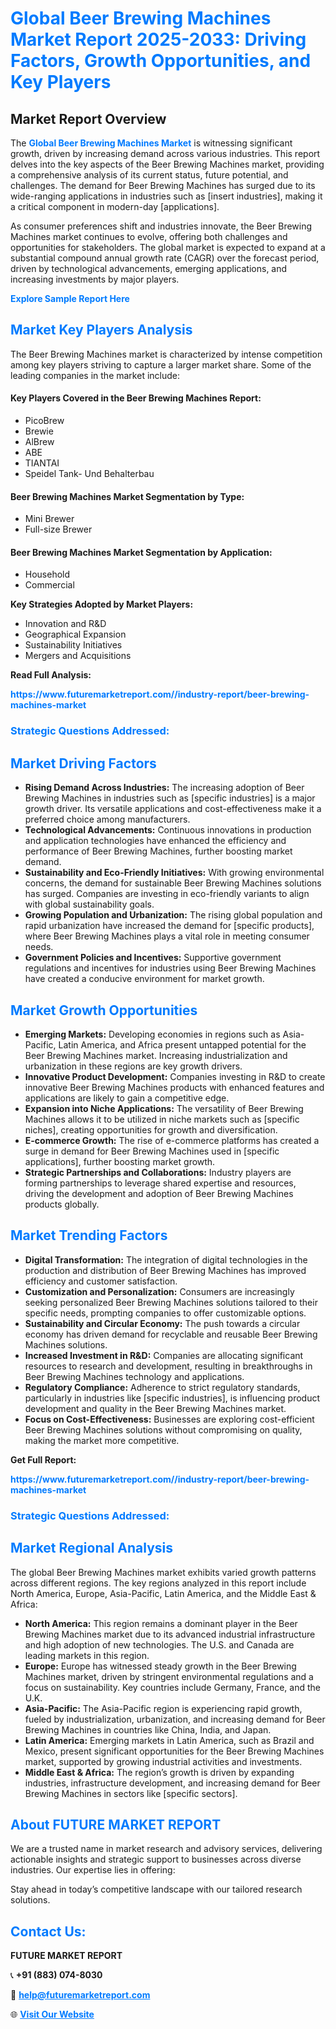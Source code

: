 <h1 style="color: #007BFF;">Global Beer Brewing Machines Market Report 2025-2033: Driving Factors, Growth Opportunities, and Key Players</h1>

<section id="overview">
<h2>Market Report Overview</h2>
<p>The <a href="https://www.futuremarketreport.com//industry-report/beer-brewing-machines-market" style="color: #007BFF; text-decoration: none;"><strong>Global Beer Brewing Machines Market</strong></a> is witnessing significant growth, driven by increasing demand across various industries. This report delves into the key aspects of the Beer Brewing Machines market, providing a comprehensive analysis of its current status, future potential, and challenges. The demand for Beer Brewing Machines has surged due to its wide-ranging applications in industries such as [insert industries], making it a critical component in modern-day [applications].</p>
<p>As consumer preferences shift and industries innovate, the Beer Brewing Machines market continues to evolve, offering both challenges and opportunities for stakeholders. The global market is expected to expand at a substantial compound annual growth rate (CAGR) over the forecast period, driven by technological advancements, emerging applications, and increasing investments by major players.</p>
</section>

<section id="overview">
<p><a href="https://www.futuremarketreport.com//request-sample/reportId=91469" style="color: #007BFF; text-decoration: none;"><strong>Explore Sample Report Here</strong></a></p>
</section>

<section id="key-players">
<h2 style="color: #007BFF;">Market Key Players Analysis</h2>
<p>The Beer Brewing Machines market is characterized by intense competition among key players striving to capture a larger market share. Some of the leading companies in the market include:</p>
<h4>Key Players Covered in the Beer Brewing Machines Report:</h4>
<ul><li>PicoBrew</li><li>Brewie</li><li>AlBrew</li><li>ABE</li><li>TIANTAI</li><li>Speidel Tank- Und Behalterbau</li></ul>
<h4>Beer Brewing Machines Market Segmentation by Type:</h4>
<ul><li>Mini Brewer</li><li>Full-size Brewer</li></ul>

<h4>Beer Brewing Machines Market Segmentation by Application:</h4>
<ul><li>Household</li><li>Commercial</li></ul>
<p><strong>Key Strategies Adopted by Market Players:</strong></p>
<ul>
<li>Innovation and R&D</li>
<li>Geographical Expansion</li>
<li>Sustainability Initiatives</li>
<li>Mergers and Acquisitions</li>
</ul>
</section>

<section>
<p><strong>Read Full Analysis: </strong></p><a href="https://www.futuremarketreport.com//industry-report/beer-brewing-machines-market" style="color: #007BFF; text-decoration: none;"><strong>https://www.futuremarketreport.com//industry-report/beer-brewing-machines-market</strong></a>
<h3 style="color: #007BFF;">Strategic Questions Addressed:</h3>
</section>

<section id="driving-factors">
<h2 style="color: #007BFF;">Market Driving Factors</h2>
<ul>
<li><strong>Rising Demand Across Industries:</strong> The increasing adoption of Beer Brewing Machines in industries such as [specific industries] is a major growth driver. Its versatile applications and cost-effectiveness make it a preferred choice among manufacturers.</li>
<li><strong>Technological Advancements:</strong> Continuous innovations in production and application technologies have enhanced the efficiency and performance of Beer Brewing Machines, further boosting market demand.</li>
<li><strong>Sustainability and Eco-Friendly Initiatives:</strong> With growing environmental concerns, the demand for sustainable Beer Brewing Machines solutions has surged. Companies are investing in eco-friendly variants to align with global sustainability goals.</li>
<li><strong>Growing Population and Urbanization:</strong> The rising global population and rapid urbanization have increased the demand for [specific products], where Beer Brewing Machines plays a vital role in meeting consumer needs.</li>
<li><strong>Government Policies and Incentives:</strong> Supportive government regulations and incentives for industries using Beer Brewing Machines have created a conducive environment for market growth.</li>
</ul>
</section>

<section id="growth-opportunities">
<h2 style="color: #007BFF;">Market Growth Opportunities</h2>
<ul>
<li><strong>Emerging Markets:</strong> Developing economies in regions such as Asia-Pacific, Latin America, and Africa present untapped potential for the Beer Brewing Machines market. Increasing industrialization and urbanization in these regions are key growth drivers.</li>
<li><strong>Innovative Product Development:</strong> Companies investing in R&D to create innovative Beer Brewing Machines products with enhanced features and applications are likely to gain a competitive edge.</li>
<li><strong>Expansion into Niche Applications:</strong> The versatility of Beer Brewing Machines allows it to be utilized in niche markets such as [specific niches], creating opportunities for growth and diversification.</li>
<li><strong>E-commerce Growth:</strong> The rise of e-commerce platforms has created a surge in demand for Beer Brewing Machines used in [specific applications], further boosting market growth.</li>
<li><strong>Strategic Partnerships and Collaborations:</strong> Industry players are forming partnerships to leverage shared expertise and resources, driving the development and adoption of Beer Brewing Machines products globally.</li>
</ul>
</section>

<section id="trending-factors">
<h2 style="color: #007BFF;">Market Trending Factors</h2>
<ul>
<li><strong>Digital Transformation:</strong> The integration of digital technologies in the production and distribution of Beer Brewing Machines has improved efficiency and customer satisfaction.</li>
<li><strong>Customization and Personalization:</strong> Consumers are increasingly seeking personalized Beer Brewing Machines solutions tailored to their specific needs, prompting companies to offer customizable options.</li>
<li><strong>Sustainability and Circular Economy:</strong> The push towards a circular economy has driven demand for recyclable and reusable Beer Brewing Machines solutions.</li>
<li><strong>Increased Investment in R&D:</strong> Companies are allocating significant resources to research and development, resulting in breakthroughs in Beer Brewing Machines technology and applications.</li>
<li><strong>Regulatory Compliance:</strong> Adherence to strict regulatory standards, particularly in industries like [specific industries], is influencing product development and quality in the Beer Brewing Machines market.</li>
<li><strong>Focus on Cost-Effectiveness:</strong> Businesses are exploring cost-efficient Beer Brewing Machines solutions without compromising on quality, making the market more competitive.</li>
</ul>
</section>

<section>
<p><strong>Get Full Report: </strong></p><a href="https://www.futuremarketreport.com//industry-report/beer-brewing-machines-market" style="color: #007BFF; text-decoration: none;"><strong>https://www.futuremarketreport.com//industry-report/beer-brewing-machines-market</strong></a>
<h3 style="color: #007BFF;">Strategic Questions Addressed:</h3>
</section>


<section id="regional-analysis">
<h2 style="color: #007BFF;">Market Regional Analysis</h2>
<p>The global Beer Brewing Machines market exhibits varied growth patterns across different regions. The key regions analyzed in this report include North America, Europe, Asia-Pacific, Latin America, and the Middle East & Africa:</p>
<ul>
<li><strong>North America:</strong> This region remains a dominant player in the Beer Brewing Machines market due to its advanced industrial infrastructure and high adoption of new technologies. The U.S. and Canada are leading markets in this region.</li>
<li><strong>Europe:</strong> Europe has witnessed steady growth in the Beer Brewing Machines market, driven by stringent environmental regulations and a focus on sustainability. Key countries include Germany, France, and the U.K.</li>
<li><strong>Asia-Pacific:</strong> The Asia-Pacific region is experiencing rapid growth, fueled by industrialization, urbanization, and increasing demand for Beer Brewing Machines in countries like China, India, and Japan.</li>
<li><strong>Latin America:</strong> Emerging markets in Latin America, such as Brazil and Mexico, present significant opportunities for the Beer Brewing Machines market, supported by growing industrial activities and investments.</li>
<li><strong>Middle East & Africa:</strong> The region’s growth is driven by expanding industries, infrastructure development, and increasing demand for Beer Brewing Machines in sectors like [specific sectors].</li>
</ul>
</section>

<footer>
<h2 style="color: #007BFF;">About FUTURE MARKET REPORT</h2>
<p>We are a trusted name in market research and advisory services, delivering actionable insights and strategic support to businesses across diverse industries. Our expertise lies in offering:</p>

<p>Stay ahead in today’s competitive landscape with our tailored research solutions.</p>

<h2 style="color: #007BFF;">Contact Us:</h2>
<p><strong>FUTURE MARKET REPORT</strong></p>
<p>📞 <strong>+91 (883) 074-8030</strong></p>
<p>📧 <strong><a href="mailto:help@futuremarketreport.com" style="color: #007BFF;">help@futuremarketreport.com</a></strong></p>
<p>🌐 <strong><a href="https://www.futuremarketreport.com/" style="color: #007BFF;">Visit Our Website</a></strong></p>
</footer>